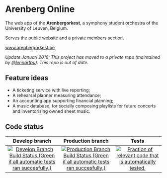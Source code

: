 Arenberg Online
===============

The web app of the **Arenbergorkest**, a symphony student orchestra of the University of Leuven, Belgium.

Serves the public website and a private members section.

www.arenbergorkest.be

*Update Januari 2016: This project has moved to a private repo (maintained by [@lennartbu](https://github.com/lennartbu)). This repo is out of date.*

Feature ideas
-------------

* A ticketing service with live reporting;
* A rehearsal planner measuring attendance;
* An accounting app supporting financial planning;
* A music database, for socially composing playlists for future concerts and inventorising owned sheet music.

Code status
-----------

Develop branch | Production branch | Tests
:-------------:|:-------------:|:-------------:
[![Develop Branch Build Status (Green if all automatic tests ran succesfully.)](https://img.shields.io/travis-ci/tfiers/arenberg-online/develop.svg?style=flat)](https://travis-ci.org/tfiers/arenberg-online) | [![Production Branch Build Status (Green if all automatic tests ran succesfully.)](https://img.shields.io/travis-ci/tfiers/arenberg-online/production.svg?style=flat)](https://travis-ci.org/tfiers/arenberg-online) | [![Fraction of relevant code that is automatically tested.](https://img.shields.io/coveralls/tfiers/arenberg-online.svg?style=flat)](https://coveralls.io/r/tfiers/arenberg-online)
